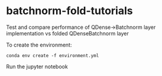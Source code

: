 # batchnorm-fold-tutorials
Test and compare performance of QDense->Batchnorm layer implementation vs folded QDenseBatchnorm layer

To create the environment:

``` conda env create -f environment.yml ```

Run the jupyter notebook
